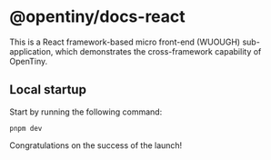 # @opentiny/docs-react

This is a React framework-based micro front-end (WUOUGH) sub-application, which demonstrates the cross-framework capability of OpenTiny.

## Local startup

Start by running the following command:

```shell
pnpm dev
```

Congratulations on the success of the launch!